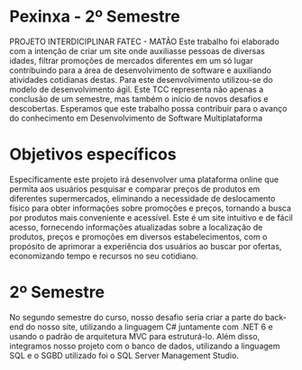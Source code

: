 # Pexinxa - 2º Semestre
PROJETO INTERDICIPLINAR FATEC - MATÃO
Este trabalho foi elaborado com a intenção de criar um site onde auxiliasse pessoas de diversas idades, filtrar promoções de mercados diferentes em um só lugar contribuindo para a área de desenvolvimento de software e auxiliando atividades cotidianas destas. Para este desenvolvimento utilizou-se do modelo de desenvolvimento ágil. Este TCC representa não apenas a conclusão de um semestre, mas também o início de novos desafios e descobertas. Esperamos que este trabalho possa contribuir para o avanço do conhecimento em Desenvolvimento de Software Multiplataforma

# Objetivos específicos

Especificamente este projeto irá desenvolver uma plataforma online que permita aos usuários pesquisar e comparar preços de produtos em diferentes supermercados, eliminando a necessidade de deslocamento físico para obter informações sobre promoções e preços, tornando a busca por produtos mais conveniente e acessível. Este é um site intuitivo e de fácil acesso, fornecendo informações atualizadas sobre a localização de produtos, preços e promoções em diversos estabelecimentos, com o propósito de aprimorar a experiência dos usuários ao buscar por ofertas, economizando tempo e recursos no seu cotidiano.

# 2º Semestre
No segundo semestre do curso, nosso desafio seria criar a parte do back-end do nosso site, utilizando a linguagem C# juntamente com .NET 6 e usando o padrão de arquitetura MVC para estruturá-lo. Além disso, integramos nosso projeto com o banco de dados, utilizando a linguagem SQL e o SGBD utilizado foi o SQL Server Management Studio. 
